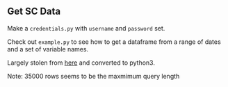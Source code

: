 ## Get SC Data

Make a `credentials.py` with `username` and `password` set.

Check out `example.py` to see how to get a dataframe from a range of dates and a set of variable names.

Largely stolen from [here](https://xe1t-wiki.lngs.infn.it/doku.php?id=xenon:xenon1t:slowcontrol:webserviceNew) and converted to python3.

Note: 35000 rows seems to be the maxmimum query length
